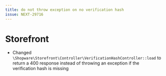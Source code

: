 ```yaml
---
title: do not throw exception on no verification hash
issue: NEXT-29716
---
```

# Storefront
* Changed `\Shopware\Storefront\Controller\VerificationHashController::load` to return a 400 response instead of throwing an exception if the verification hash is missing 

